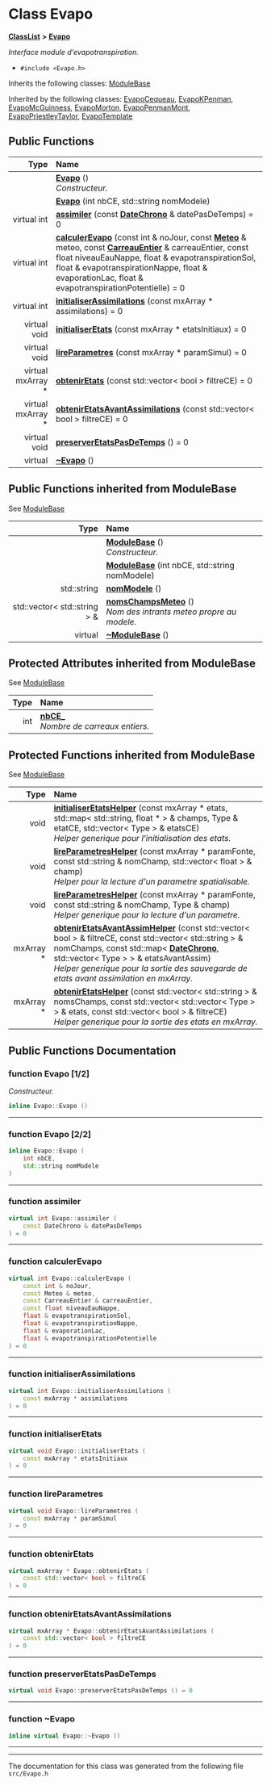 

# Class Evapo



[**ClassList**](annotated.md) **>** [**Evapo**](classEvapo.md)



_Interface module d'evapotranspiration._ 

* `#include <Evapo.h>`



Inherits the following classes: [ModuleBase](classModuleBase.md)


Inherited by the following classes: [EvapoCequeau](classEvapoCequeau.md),  [EvapoKPenman](classEvapoKPenman.md),  [EvapoMcGuinness](classEvapoMcGuinness.md),  [EvapoMorton](classEvapoMorton.md),  [EvapoPenmanMont](classEvapoPenmanMont.md),  [EvapoPriestleyTaylor](classEvapoPriestleyTaylor.md),  [EvapoTemplate](classEvapoTemplate.md)




















































## Public Functions

| Type | Name |
| ---: | :--- |
|   | [**Evapo**](#function-evapo-12) () <br>_Constructeur._  |
|   | [**Evapo**](#function-evapo-22) (int nbCE, std::string nomModele) <br> |
| virtual int | [**assimiler**](#function-assimiler) (const [**DateChrono**](classDateChrono.md) & datePasDeTemps) = 0<br> |
| virtual int | [**calculerEvapo**](#function-calculerevapo) (const int & noJour, const [**Meteo**](classMeteo.md) & meteo, const [**CarreauEntier**](classCarreauEntier.md) & carreauEntier, const float niveauEauNappe, float & evapotranspirationSol, float & evapotranspirationNappe, float & evaporationLac, float & evapotranspirationPotentielle) = 0<br> |
| virtual int | [**initialiserAssimilations**](#function-initialiserassimilations) (const mxArray \* assimilations) = 0<br> |
| virtual void | [**initialiserEtats**](#function-initialiseretats) (const mxArray \* etatsInitiaux) = 0<br> |
| virtual void | [**lireParametres**](#function-lireparametres) (const mxArray \* paramSimul) = 0<br> |
| virtual mxArray \* | [**obtenirEtats**](#function-obteniretats) (const std::vector&lt; bool &gt; filtreCE) = 0<br> |
| virtual mxArray \* | [**obtenirEtatsAvantAssimilations**](#function-obteniretatsavantassimilations) (const std::vector&lt; bool &gt; filtreCE) = 0<br> |
| virtual void | [**preserverEtatsPasDeTemps**](#function-preserveretatspasdetemps) () = 0<br> |
| virtual  | [**~Evapo**](#function-evapo) () <br> |


## Public Functions inherited from ModuleBase

See [ModuleBase](classModuleBase.md)

| Type | Name |
| ---: | :--- |
|   | [**ModuleBase**](classModuleBase.md#function-modulebase-12) () <br>_Constructeur._  |
|   | [**ModuleBase**](classModuleBase.md#function-modulebase-22) (int nbCE, std::string nomModele) <br> |
|  std::string | [**nomModele**](classModuleBase.md#function-nommodele) () <br> |
|  std::vector&lt; std::string &gt; & | [**nomsChampsMeteo**](classModuleBase.md#function-nomschampsmeteo) () <br>_Nom des intrants meteo propre au modele._  |
| virtual  | [**~ModuleBase**](classModuleBase.md#function-modulebase) () <br> |
















## Protected Attributes inherited from ModuleBase

See [ModuleBase](classModuleBase.md)

| Type | Name |
| ---: | :--- |
|  int | [**nbCE\_**](classModuleBase.md#variable-nbce_)  <br>_Nombre de carreaux entiers._  |
































## Protected Functions inherited from ModuleBase

See [ModuleBase](classModuleBase.md)

| Type | Name |
| ---: | :--- |
|  void | [**initialiserEtatsHelper**](classModuleBase.md#function-initialiseretatshelper) (const mxArray \* etats, std::map&lt; std::string, float \* &gt; & champs, Type & etatCE, std::vector&lt; Type &gt; & etatsCE) <br>_Helper generique pour l'initialisation des etats._  |
|  void | [**lireParametresHelper**](classModuleBase.md#function-lireparametreshelper-12) (const mxArray \* paramFonte, const std::string & nomChamp, std::vector&lt; float &gt; & champ) <br>_Helper pour la lecture d'un parametre spatialisable._  |
|  void | [**lireParametresHelper**](classModuleBase.md#function-lireparametreshelper-22) (const mxArray \* paramFonte, const std::string & nomChamp, Type & champ) <br>_Helper generique pour la lecture d'un parametre._  |
|  mxArray \* | [**obtenirEtatsAvantAssimHelper**](classModuleBase.md#function-obteniretatsavantassimhelper) (const std::vector&lt; bool &gt; & filtreCE, const std::vector&lt; std::string &gt; & nomChamps, const std::map&lt; [**DateChrono**](classDateChrono.md), std::vector&lt; Type &gt; &gt; & etatsAvantAssim) <br>_Helper generique pour la sortie des sauvegarde de etats avant assimilation en mxArray._  |
|  mxArray \* | [**obtenirEtatsHelper**](classModuleBase.md#function-obteniretatshelper) (const std::vector&lt; std::string &gt; & nomsChamps, const std::vector&lt; std::vector&lt; Type &gt; &gt; & etats, const std::vector&lt; bool &gt; & filtreCE) <br>_Helper generique pour la sortie des etats en mxArray._  |






## Public Functions Documentation




### function Evapo [1/2]

_Constructeur._ 
```C++
inline Evapo::Evapo () 
```




<hr>



### function Evapo [2/2]

```C++
inline Evapo::Evapo (
    int nbCE,
    std::string nomModele
) 
```




<hr>



### function assimiler 

```C++
virtual int Evapo::assimiler (
    const DateChrono & datePasDeTemps
) = 0
```




<hr>



### function calculerEvapo 

```C++
virtual int Evapo::calculerEvapo (
    const int & noJour,
    const Meteo & meteo,
    const CarreauEntier & carreauEntier,
    const float niveauEauNappe,
    float & evapotranspirationSol,
    float & evapotranspirationNappe,
    float & evaporationLac,
    float & evapotranspirationPotentielle
) = 0
```




<hr>



### function initialiserAssimilations 

```C++
virtual int Evapo::initialiserAssimilations (
    const mxArray * assimilations
) = 0
```




<hr>



### function initialiserEtats 

```C++
virtual void Evapo::initialiserEtats (
    const mxArray * etatsInitiaux
) = 0
```




<hr>



### function lireParametres 

```C++
virtual void Evapo::lireParametres (
    const mxArray * paramSimul
) = 0
```




<hr>



### function obtenirEtats 

```C++
virtual mxArray * Evapo::obtenirEtats (
    const std::vector< bool > filtreCE
) = 0
```




<hr>



### function obtenirEtatsAvantAssimilations 

```C++
virtual mxArray * Evapo::obtenirEtatsAvantAssimilations (
    const std::vector< bool > filtreCE
) = 0
```




<hr>



### function preserverEtatsPasDeTemps 

```C++
virtual void Evapo::preserverEtatsPasDeTemps () = 0
```




<hr>



### function ~Evapo 

```C++
inline virtual Evapo::~Evapo () 
```




<hr>

------------------------------
The documentation for this class was generated from the following file `src/Evapo.h`

